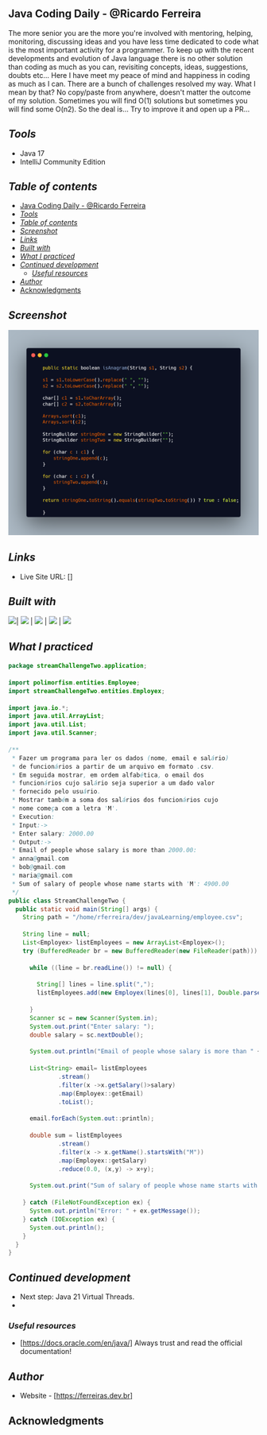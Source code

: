 ## Java Coding Daily - @Ricardo Ferreira
The more senior you are the more you're involved with mentoring, helping, monitoring, discussing ideas and you have less time dedicated to code what is the most important activity for a programmer.
To keep up with the recent developments and evolution of Java language there is no other solution than coding as much as you can, revisiting concepts, ideas, suggestions, doubts etc...
Here I have meet my peace of mind and happiness in coding as much as I can.
There are a bunch of challenges resolved my way. What I mean by that? No copy/paste from anywhere, doesn't matter the outcome of my solution. Sometimes you will find O(1) solutions but sometimes you will find some O(n2). So the deal is... Try to improve it and open up a PR...

## _Tools_
- Java 17
- IntelliJ Community Edition

## _Table of contents_
- [Java Coding Daily - @Ricardo Ferreira](#java-coding-daily---ricardo-ferreira)
- [_Tools_](#tools)
- [_Table of contents_](#table-of-contents)
- [_Screenshot_](#screenshot)
- [_Links_](#links)
- [_Built with_](#built-with)
- [_What I practiced_](#what-i-practiced)
- [_Continued development_](#continued-development)
  - [_Useful resources_](#useful-resources)
- [_Author_](#author)
- [Acknowledgments](#acknowledgments)


## _Screenshot_
[![](./carbon.png)]()
## _Links_
- Live Site URL: [] 
## _Built with_

 ![](https://ferreiras.dev.br/assets/images/icons/java-icon.svg)| ![](https://ferreiras.dev.br/assets/images/icons/git-scm-icon.svg) | ![](https://ferreiras.dev.br/assets/images/icons/icons8-intellij-idea.svg) | ![](https://ferreiras.dev.br/assets/images/icons/linux-original.svg) | ![](https://ferreiras.dev.br/assets/images/icons/icons8-visual-studio-code.svg)

 ## _What I practiced_
```java
package streamChallengeTwo.application;

import polimorfism.entities.Employee;
import streamChallengeTwo.entities.Employex;

import java.io.*;
import java.util.ArrayList;
import java.util.List;
import java.util.Scanner;

/**
 * Fazer um programa para ler os dados (nome, email e salário)
 * de funcionários a partir de um arquivo em formato .csv.
 * Em seguida mostrar, em ordem alfabética, o email dos
 * funcionários cujo salário seja superior a um dado valor
 * fornecido pelo usuário.
 * Mostrar também a soma dos salários dos funcionários cujo
 * nome começa com a letra 'M'.
 * Execution:
 * Input:-> 
 * Enter salary: 2000.00
 * Output:->
 * Email of people whose salary is more than 2000.00:
 * anna@gmail.com
 * bob@gmail.com
 * maria@gmail.com
 * Sum of salary of people whose name starts with 'M': 4900.00
 */
public class StreamChallengeTwo {
  public static void main(String[] args) {
    String path = "/home/rferreira/dev/javaLearning/employee.csv";

    String line = null;
    List<Employex> listEmployees = new ArrayList<Employex>();
    try (BufferedReader br = new BufferedReader(new FileReader(path))) {

      while ((line = br.readLine()) != null) {

        String[] lines = line.split(",");
        listEmployees.add(new Employex(lines[0], lines[1], Double.parseDouble(lines[2])));

      }
      Scanner sc = new Scanner(System.in);
      System.out.print("Enter salary: ");
      double salary = sc.nextDouble();

      System.out.println("Email of people whose salary is more than " + String.format("%.2f",salary));

      List<String> email= listEmployees
              .stream()
              .filter(x ->x.getSalary()>salary)
              .map(Employex::getEmail)
              .toList();

      email.forEach(System.out::println);

      double sum = listEmployees
              .stream()
              .filter(x -> x.getName().startsWith("M"))
              .map(Employex::getSalary)
              .reduce(0.0, (x,y) -> x+y);

      System.out.print("Sum of salary of people whose name starts with 'M': " + String.format("%.2f",sum));

    } catch (FileNotFoundException ex) {
      System.out.println("Error: " + ex.getMessage());
    } catch (IOException ex) {
      System.out.println();
    }
  }
}

``` 

## _Continued development_
- Next step: Java 21 Virtual Threads.
- 
### _Useful resources_
- [https://docs.oracle.com/en/java/] Always trust and read the official documentation!

## _Author_
- Website - [https://ferreiras.dev.br] 
## Acknowledgments
